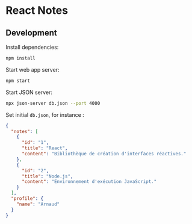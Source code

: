 # React Notes

## Development

Install dependencies:

```sh
npm install
```

Start web app server:

```sh
npm start
```

Start JSON server:

```sh
npx json-server db.json --port 4000
```

Set initial `db.json`, for instance :

```json
{
  "notes": [
    {
      "id": "1",
      "title": "React",
      "content": "Bibliothèque de création d'interfaces réactives."
    },
    {
      "id": "2",
      "title": "Node.js",
      "content": "Environnement d'exécution JavaScript."
    }
  ],
  "profile": {
    "name": "Arnaud"
  }
}
```
